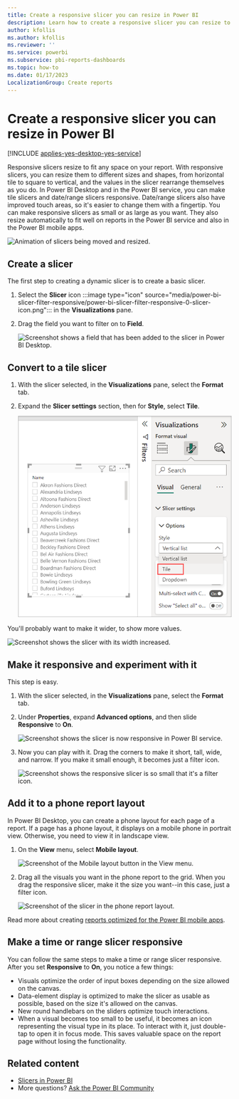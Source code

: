 ```yaml
---
title: Create a responsive slicer you can resize in Power BI
description: Learn how to create a responsive slicer you can resize to fit your report.
author: kfollis
ms.author: kfollis
ms.reviewer: ''
ms.service: powerbi
ms.subservice: pbi-reports-dashboards
ms.topic: how-to
ms.date: 01/17/2023
LocalizationGroup: Create reports
---
```

# Create a responsive slicer you can resize in Power BI

[!INCLUDE [applies-yes-desktop-yes-service](../includes/applies-yes-desktop-yes-service.md)]

Responsive slicers resize to fit any space on your report. With responsive slicers, you can resize them to different sizes and shapes, from horizontal tile to square to vertical, and the values in the slicer rearrange themselves as you do. In Power BI Desktop and in the Power BI service, you can make tile slicers and date/range slicers responsive. Date/range slicers also have improved touch areas, so it's easier to change them with a fingertip. You can make responsive slicers as small or as large as you want. They also resize automatically to fit well on reports in the Power BI service and also in the Power BI mobile apps.

![Animation of slicers being moved and resized.](media/power-bi-slicer-filter-responsive/power-bi-slicer-filter-responsive-0-slicer.gif)

## Create a slicer

The first step to creating a dynamic slicer is to create a basic slicer.

1. Select the **Slicer** icon :::image type="icon" source="media/power-bi-slicer-filter-responsive/power-bi-slicer-filter-responsive-0-slicer-icon.png"::: in the **Visualizations** pane.
2. Drag the field you want to filter on to **Field**.

    ![Screenshot shows a field that has been added to the slicer in Power BI Desktop.](media/power-bi-slicer-filter-responsive/power-bi-slicer-filter-responsive-1-create.png)

## Convert to a tile slicer

1. With the slicer selected, in the **Visualizations** pane, select the **Format** tab.

2. Expand the **Slicer settings** section, then for **Style**, select **Tile**.

    ![Screenshot shows setting the slicer style to Tile in Power BI Desktop.](media/power-bi-slicer-filter-responsive/power-bi-slicer-filter-responsive-tile.png)

You'll probably want to make it wider, to show more values.

![Screenshot shows the slicer with its width increased.](media/power-bi-slicer-filter-responsive/power-bi-slicer-filter-responsive-3-wider.png)

## Make it responsive and experiment with it

This step is easy.

1. With the slicer selected, in the **Visualizations** pane, select the **Format** tab.

1. Under **Properties**, expand **Advanced options**, and then slide **Responsive** to **On**.

    ![Screenshot shows the slicer is now responsive in Power BI service.](media/power-bi-slicer-filter-responsive/power-bi-slicer-filter-responsive-4-responsive-on.png)

1. Now you can play with it. Drag the corners to make it short, tall, wide, and narrow. If you make it small enough, it becomes just a filter icon.

    ![Screenshot shows the responsive slicer is so small that it's a filter icon.](media/power-bi-slicer-filter-responsive/power-bi-slicer-filter-responsive-5-mini-icon.png)

## Add it to a phone report layout

In Power BI Desktop, you can create a phone layout for each page of a report. If a page has a phone layout, it displays on a mobile phone in portrait view. Otherwise, you need to view it in landscape view.

1. On the **View** menu, select **Mobile layout**.

     ![Screenshot of the Mobile layout button in the View menu.](media/power-bi-slicer-filter-responsive/power-bi-slicer-filter-responsive-6-phone-layout-button.png)

1. Drag all the visuals you want in the phone report to the grid. When you drag the responsive slicer, make it the size you want--in this case, just a filter icon.

    ![Screenshot of the slicer in the phone report layout.](media/power-bi-slicer-filter-responsive/power-bi-slicer-filter-responsive-7-phone-slicer-icon.png)

Read more about creating [reports optimized for the Power BI mobile apps](power-bi-create-mobile-optimized-report-about.md).

## Make a time or range slicer responsive

You can follow the same steps to make a time or range slicer responsive. After you set **Responsive** to **On**, you notice a few things:

- Visuals optimize the order of input boxes depending on the size allowed on the canvas.
- Data-element display is optimized to make the slicer as usable as possible, based on the size it's allowed on the canvas.
- New round handlebars on the sliders optimize touch interactions.
- When a visual becomes too small to be useful, it becomes an icon representing the visual type in its place. To interact with it, just double-tap to open it in focus mode. This saves valuable space on the report page without losing the functionality.

## Related content

- [Slicers in Power BI](../visuals/power-bi-visualization-slicers.md)
- More questions? [Ask the Power BI Community](https://community.powerbi.com/)
